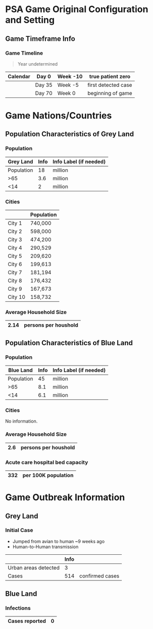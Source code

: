 # PSA Game Original Configuration and Setting

## Game Timeframe Info

### Game Timeline

> Year undetermined

| Calendar | Day 0  | Week -10 | true patient zero   |
|----------|--------|----------|---------------------|
|          | Day 35 | Week -5  | first detected case |
|          | Day 70 | Week 0   | beginning of game   |

# Game Nations/Countries

## Population Characteristics	of Grey Land

### Population

| Grey Land  | Info | Info Label (if needed) |
|------------|------|------------------------|
| Population |   18 | million                |
| >65        |  3.6 | million                |
| <14        |    2 | million                |

### Cities

|         | Population |
|---------|------------|
| City 1  |    740,000 |
| City 2  |    598,000 |
| City 3  |    474,200 |
| City 4  |    290,529 |
| City 5  |    209,620 |
| City 6  |    199,613 |
| City 7  |    181,194 |
| City 8  |    176,432 |
| City 9  |    167,673 |
| City 10 |    158,732 |

### Average Household Size	

| 2.14 | persons per houshold |
|-----:|----------------------|


## Population Characteristics	of Blue Land

### Population

| Blue Land  | Info | Info Label (if needed) |
|------------|------|------------------------|
| Population |   45 | million                |
| >65        |  8.1 | million                |
| <14        |  6.1 | million                |

### Cities

No information.

### Average Household Size	

| 2.6  | persons per houshold |
|-----:|----------------------|

### Acute care hospital bed capacity

| 332 | per 100K population |
|----:|---------------------|

# Game Outbreak Information

## Grey Land

### Initial Case
- Jumped from avian to human ~9 weeks ago
- Human-to-Human transmission

|                      | Info |                 |
|----------------------|------|-----------------|
| Urban areas detected |    3 |                 |
| Cases                |  514 | confirmed cases |

## Blue Land

### Infections

| Cases reported | 0 |
|----------------|--:|
